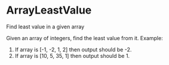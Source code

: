 # ArrayLeastValue
Find least value in a given array

Given an array of integers, find the least value from it. Example:
1. If array is [-1, -2, 1, 2] then output should be -2.
2. If array is [10, 5, 35, 1] then output should be 1.
